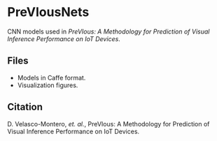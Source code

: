 # PreVIousNets

CNN models used in *PreVIous: A Methodology for Prediction of Visual Inference Performance on IoT Devices*.

## Files
* Models in Caffe format.
* Visualization figures.

## Citation
D. Velasco-Montero, *et. al.*, PreVIous: A Methodology for Prediction of Visual Inference Performance on IoT Devices. 
